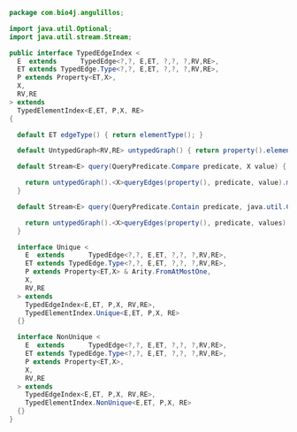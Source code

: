 
```java
package com.bio4j.angulillos;

import java.util.Optional;
import java.util.stream.Stream;

public interface TypedEdgeIndex <
  E  extends      TypedEdge<?,?, E,ET, ?,?, ?,RV,RE>,
  ET extends TypedEdge.Type<?,?, E,ET, ?,?, ?,RV,RE>,
  P extends Property<ET,X>,
  X,
  RV,RE
> extends
  TypedElementIndex<E,ET, P,X, RE>
{

  default ET edgeType() { return elementType(); }

  default UntypedGraph<RV,RE> untypedGraph() { return property().elementType().graph().raw(); }

  default Stream<E> query(QueryPredicate.Compare predicate, X value) {

    return untypedGraph().<X>queryEdges(property(), predicate, value).map( edgeType()::fromRaw );
  }

  default Stream<E> query(QueryPredicate.Contain predicate, java.util.Collection<X> values) {

    return untypedGraph().<X>queryEdges(property(), predicate, values).map( edgeType()::fromRaw );
  }

  interface Unique <
    E  extends      TypedEdge<?,?, E,ET, ?,?, ?,RV,RE>,
    ET extends TypedEdge.Type<?,?, E,ET, ?,?, ?,RV,RE>,
    P extends Property<ET,X> & Arity.FromAtMostOne,
    X,
    RV,RE
  > extends
    TypedEdgeIndex<E,ET, P,X, RV,RE>,
    TypedElementIndex.Unique<E,ET, P,X, RE>
  {}

  interface NonUnique <
    E  extends      TypedEdge<?,?, E,ET, ?,?, ?,RV,RE>,
    ET extends TypedEdge.Type<?,?, E,ET, ?,?, ?,RV,RE>,
    P extends Property<ET,X>,
    X,
    RV,RE
  > extends
    TypedEdgeIndex<E,ET, P,X, RV,RE>,
    TypedElementIndex.NonUnique<E,ET, P,X, RE>
  {}
}

```




[test/java/com/bio4j/angulillos/Twitter.java]: ../../../../../test/java/com/bio4j/angulillos/Twitter.java.md
[test/java/com/bio4j/angulillos/TwitterGraphTestSuite.java]: ../../../../../test/java/com/bio4j/angulillos/TwitterGraphTestSuite.java.md
[main/java/com/bio4j/angulillos/TypedElement.java]: TypedElement.java.md
[main/java/com/bio4j/angulillos/Arity.java]: Arity.java.md
[main/java/com/bio4j/angulillos/UntypedGraphSchema.java]: UntypedGraphSchema.java.md
[main/java/com/bio4j/angulillos/AnyElementType.java]: AnyElementType.java.md
[main/java/com/bio4j/angulillos/UntypedGraph.java]: UntypedGraph.java.md
[main/java/com/bio4j/angulillos/TypedEdgeIndex.java]: TypedEdgeIndex.java.md
[main/java/com/bio4j/angulillos/Labeled.java]: Labeled.java.md
[main/java/com/bio4j/angulillos/TypedVertex.java]: TypedVertex.java.md
[main/java/com/bio4j/angulillos/TypedEdge.java]: TypedEdge.java.md
[main/java/com/bio4j/angulillos/TypedVertexIndex.java]: TypedVertexIndex.java.md
[main/java/com/bio4j/angulillos/conversions.java]: conversions.java.md
[main/java/com/bio4j/angulillos/QueryPredicate.java]: QueryPredicate.java.md
[main/java/com/bio4j/angulillos/AnyEdgeType.java]: AnyEdgeType.java.md
[main/java/com/bio4j/angulillos/TypedGraph.java]: TypedGraph.java.md
[main/java/com/bio4j/angulillos/AnyProperty.java]: AnyProperty.java.md
[main/java/com/bio4j/angulillos/AnyVertexType.java]: AnyVertexType.java.md
[main/java/com/bio4j/angulillos/TypedElementIndex.java]: TypedElementIndex.java.md
[main/java/com/bio4j/angulillos/Property.java]: Property.java.md